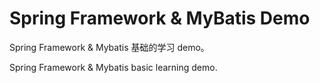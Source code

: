 # Spring Framework & MyBatis Demo

Spring Framework & Mybatis 基础的学习 demo。

Spring Framework & Mybatis basic learning demo. 
